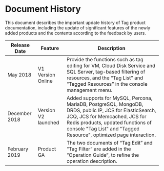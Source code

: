 # Document History

This document describes the important update history of Tag product documentation, including the update of significant features of the newly added products and the contents according to the feedback by users.

|Release Date|Feature|Description|
|-|-|-|
|May 2018|V1 Version Online|Provide the functions such as tag editing for VM, Cloud Disk Service and SQL Server, tag-based filtering of resources, and the “Tag List” and “Tagged Resources” in the console management menu. |
|December 2018|Version V2 launched|Added supports for MySQL, Percona, MariaDB, PostgreSQL, MongoDB, DRDS, public IP, JCS for ElasticSearch, JCQ, JCS for Memcached, JCS for Redis products, updated functions of console "Tag List" and "Tagged Resource", optimized page interaction.|
|February 2019|Product GA| The two documents of “Tag Edit” and “Tag Filter” are added in the “Operation Guide”, to refine the operation description.|
